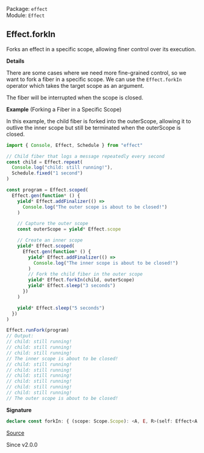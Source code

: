 Package: `effect`<br />
Module: `Effect`<br />

## Effect.forkIn

Forks an effect in a specific scope, allowing finer control over its
execution.

**Details**

There are some cases where we need more fine-grained control, so we want to
fork a fiber in a specific scope. We can use the `Effect.forkIn` operator
which takes the target scope as an argument.

The fiber will be interrupted when the scope is closed.

**Example** (Forking a Fiber in a Specific Scope)

In this example, the child fiber is forked into the outerScope,
allowing it to outlive the inner scope but still be terminated
when the outerScope is closed.

```ts
import { Console, Effect, Schedule } from "effect"

// Child fiber that logs a message repeatedly every second
const child = Effect.repeat(
  Console.log("child: still running!"),
  Schedule.fixed("1 second")
)

const program = Effect.scoped(
  Effect.gen(function* () {
    yield* Effect.addFinalizer(() =>
      Console.log("The outer scope is about to be closed!")
    )

    // Capture the outer scope
    const outerScope = yield* Effect.scope

    // Create an inner scope
    yield* Effect.scoped(
      Effect.gen(function* () {
        yield* Effect.addFinalizer(() =>
          Console.log("The inner scope is about to be closed!")
        )
        // Fork the child fiber in the outer scope
        yield* Effect.forkIn(child, outerScope)
        yield* Effect.sleep("3 seconds")
      })
    )

    yield* Effect.sleep("5 seconds")
  })
)

Effect.runFork(program)
// Output:
// child: still running!
// child: still running!
// child: still running!
// The inner scope is about to be closed!
// child: still running!
// child: still running!
// child: still running!
// child: still running!
// child: still running!
// child: still running!
// The outer scope is about to be closed!
```

**Signature**

```ts
declare const forkIn: { (scope: Scope.Scope): <A, E, R>(self: Effect<A, E, R>) => Effect<Fiber.RuntimeFiber<A, E>, never, R>; <A, E, R>(self: Effect<A, E, R>, scope: Scope.Scope): Effect<Fiber.RuntimeFiber<A, E>, never, R>; }
```

[Source](https://github.com/Effect-TS/effect/tree/main/packages/effect/src/Effect.ts#L6403)

Since v2.0.0